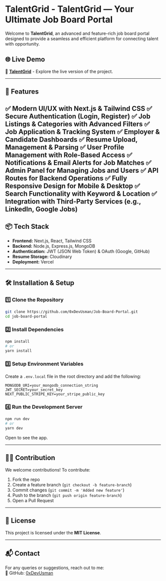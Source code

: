 # TalentGrid - TalentGrid — Your Ultimate Job Board Portal

Welcome to **TalentGrid**, an advanced and feature-rich job board portal designed to provide a seamless and efficient platform for connecting talent with opportunity.

## 🌐 Live Demo

🔗 **[TalentGrid](https://mytechhaven.vercel.app/)** - Explore the live version of the project.

---

## 🚀 Features

✅ Modern UI/UX with Next.js & Tailwind CSS
✅ Secure Authentication (Login, Register)
✅ Job Listings & Categories with Advanced Filters
✅ Job Application & Tracking System
✅ Employer & Candidate Dashboards
✅ Resume Upload, Management & Parsing
✅ User Profile Management with Role-Based Access
✅ Notifications & Email Alerts for Job Matches
✅ Admin Panel for Managing Jobs and Users
✅ API Routes for Backend Operations
✅ Fully Responsive Design for Mobile & Desktop
✅ Search Functionality with Keyword & Location
✅ Integration with Third-Party Services (e.g., LinkedIn, Google Jobs)
---

## 📦 Tech Stack

- **Frontend:** Next.js, React, Tailwind CSS  
- **Backend:** Node.js, Express.js, MongoDB  
- **Authentication:** JWT (JSON Web Token) & OAuth (Google, GitHub)  
- **Resume Storage:**  Cloudinary
- **Deployment:** Vercel 
---

## 🛠 Installation & Setup

### 
### 1️⃣ Clone the Repository  
```sh
git clone https://github.com/0xDevUsman/Job-Board-Portal.git
cd job-board-portal
```

### 2️⃣ Install Dependencies
```sh
npm install
# or
yarn install
```

### 3️⃣ Setup Environment Variables
Create a `.env.local` file in the root directory and add the following:
```env
MONGODB_URI=your_mongodb_connection_string
JWT_SECRET=your_secret_key
NEXT_PUBLIC_STRIPE_KEY=your_stripe_public_key
```

### 4️⃣ Run the Development Server
```sh
npm run dev
# or
yarn dev
```
Open []() to see the app.

---
## 👨‍💻 Contribution

We welcome contributions! To contribute:
1. Fork the repo
2. Create a feature branch (`git checkout -b feature-branch`)
3. Commit changes (`git commit -m 'Added new feature'`)
4. Push to the branch (`git push origin feature-branch`)
5. Open a Pull Request

---

## 📄 License

This project is licensed under the **MIT License**.

---

## 📬 Contact

For any queries or suggestions, reach out to me:  
🐙 GitHub: [0xDevUsman](https://github.com/0xDevUsman)  
